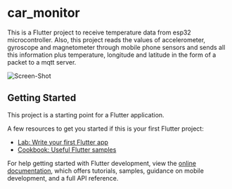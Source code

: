 # car_monitor

This is a Flutter project to receive temperature data from esp32 microcontroller.
Also, this project reads the values ​​of accelerometer, gyroscope and magnetometer through mobile phone sensors and sends all this information plus temperature, longitude and latitude in the form of a packet to a mqtt server.

![Screen-Shot](images/photo_2022-07--2_15-53-14.jpg)

## Getting Started

This project is a starting point for a Flutter application.

A few resources to get you started if this is your first Flutter project:

- [Lab: Write your first Flutter app](https://docs.flutter.dev/get-started/codelab)
- [Cookbook: Useful Flutter samples](https://docs.flutter.dev/cookbook)

For help getting started with Flutter development, view the
[online documentation](https://docs.flutter.dev/), which offers tutorials,
samples, guidance on mobile development, and a full API reference.

